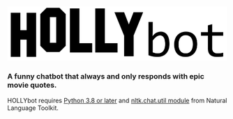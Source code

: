 ![HOLLYbot logo](/img/logo.png)
### A funny chatbot that always and only responds with epic movie quotes.

HOLLYbot requires [Python 3.8 or later](https://www.python.org/downloads/) and [nltk.chat.util module](http://www.nltk.org/api/nltk.chat.html#module-nltk.chat.util) from Natural Language Toolkit.
